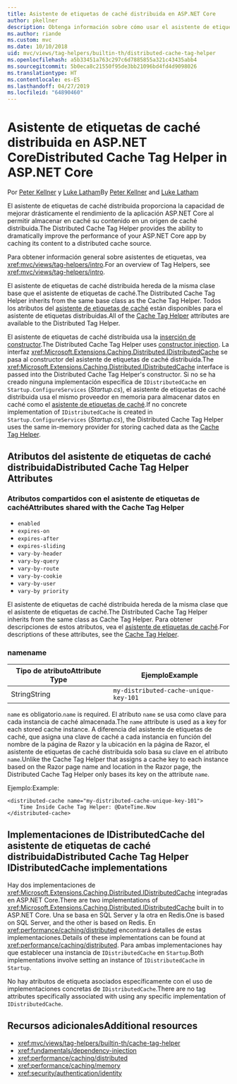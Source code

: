 ```yaml
---
title: Asistente de etiquetas de caché distribuida en ASP.NET Core
author: pkellner
description: Obtenga información sobre cómo usar el asistente de etiquetas de caché distribuida.
ms.author: riande
ms.custom: mvc
ms.date: 10/10/2018
uid: mvc/views/tag-helpers/builtin-th/distributed-cache-tag-helper
ms.openlocfilehash: a5b33451a763c297c6d7885855a321c43435abb4
ms.sourcegitcommit: 5b0eca8c21550f95de3bb21096bd4fd4d9098026
ms.translationtype: HT
ms.contentlocale: es-ES
ms.lasthandoff: 04/27/2019
ms.locfileid: "64890460"
---
```

# <a name="distributed-cache-tag-helper-in-aspnet-core"></a><span data-ttu-id="3b721-103">Asistente de etiquetas de caché distribuida en ASP.NET Core</span><span class="sxs-lookup"><span data-stu-id="3b721-103">Distributed Cache Tag Helper in ASP.NET Core</span></span>

<span data-ttu-id="3b721-104">Por [Peter Kellner](http://peterkellner.net) y [Luke Latham](https://github.com/guardrex)</span><span class="sxs-lookup"><span data-stu-id="3b721-104">By [Peter Kellner](http://peterkellner.net) and [Luke Latham](https://github.com/guardrex)</span></span>

<span data-ttu-id="3b721-105">El asistente de etiquetas de caché distribuida proporciona la capacidad de mejorar drásticamente el rendimiento de la aplicación ASP.NET Core al permitir almacenar en caché su contenido en un origen de caché distribuida.</span><span class="sxs-lookup"><span data-stu-id="3b721-105">The Distributed Cache Tag Helper provides the ability to dramatically improve the performance of your ASP.NET Core app by caching its content to a distributed cache source.</span></span>

<span data-ttu-id="3b721-106">Para obtener información general sobre asistentes de etiquetas, vea <xref:mvc/views/tag-helpers/intro>.</span><span class="sxs-lookup"><span data-stu-id="3b721-106">For an overview of Tag Helpers, see <xref:mvc/views/tag-helpers/intro>.</span></span>

<span data-ttu-id="3b721-107">El asistente de etiquetas de caché distribuida hereda de la misma clase base que el asistente de etiquetas de caché.</span><span class="sxs-lookup"><span data-stu-id="3b721-107">The Distributed Cache Tag Helper inherits from the same base class as the Cache Tag Helper.</span></span> <span data-ttu-id="3b721-108">Todos los atributos del [asistente de etiquetas de caché](xref:mvc/views/tag-helpers/builtin-th/cache-tag-helper) están disponibles para el asistente de etiquetas distribuidas.</span><span class="sxs-lookup"><span data-stu-id="3b721-108">All of the [Cache Tag Helper](xref:mvc/views/tag-helpers/builtin-th/cache-tag-helper) attributes are available to the Distributed Tag Helper.</span></span>

<span data-ttu-id="3b721-109">El asistente de etiquetas de caché distribuida usa la [inserción de constructor](xref:fundamentals/dependency-injection#constructor-injection-behavior).</span><span class="sxs-lookup"><span data-stu-id="3b721-109">The Distributed Cache Tag Helper uses [constructor injection](xref:fundamentals/dependency-injection#constructor-injection-behavior).</span></span> <span data-ttu-id="3b721-110">La interfaz <xref:Microsoft.Extensions.Caching.Distributed.IDistributedCache> se pasa al constructor del asistente de etiquetas de caché distribuida.</span><span class="sxs-lookup"><span data-stu-id="3b721-110">The <xref:Microsoft.Extensions.Caching.Distributed.IDistributedCache> interface is passed into the Distributed Cache Tag Helper's constructor.</span></span> <span data-ttu-id="3b721-111">Si no se ha creado ninguna implementación específica de `IDistributedCache` en `Startup.ConfigureServices` (*Startup.cs*), el asistente de etiquetas de caché distribuida usa el mismo proveedor en memoria para almacenar datos en caché como el [asistente de etiquetas de caché](xref:mvc/views/tag-helpers/builtin-th/cache-tag-helper).</span><span class="sxs-lookup"><span data-stu-id="3b721-111">If no concrete implementation of `IDistributedCache` is created in `Startup.ConfigureServices` (*Startup.cs*), the Distributed Cache Tag Helper uses the same in-memory provider for storing cached data as the [Cache Tag Helper](xref:mvc/views/tag-helpers/builtin-th/cache-tag-helper).</span></span>

## <a name="distributed-cache-tag-helper-attributes"></a><span data-ttu-id="3b721-112">Atributos del asistente de etiquetas de caché distribuida</span><span class="sxs-lookup"><span data-stu-id="3b721-112">Distributed Cache Tag Helper Attributes</span></span>

### <a name="attributes-shared-with-the-cache-tag-helper"></a><span data-ttu-id="3b721-113">Atributos compartidos con el asistente de etiquetas de caché</span><span class="sxs-lookup"><span data-stu-id="3b721-113">Attributes shared with the Cache Tag Helper</span></span>

* `enabled`
* `expires-on`
* `expires-after`
* `expires-sliding`
* `vary-by-header`
* `vary-by-query`
* `vary-by-route`
* `vary-by-cookie`
* `vary-by-user`
* `vary-by priority`

<span data-ttu-id="3b721-114">El asistente de etiquetas de caché distribuida hereda de la misma clase que el asistente de etiquetas de caché.</span><span class="sxs-lookup"><span data-stu-id="3b721-114">The Distributed Cache Tag Helper inherits from the same class as Cache Tag Helper.</span></span> <span data-ttu-id="3b721-115">Para obtener descripciones de estos atributos, vea el [asistente de etiquetas de caché](xref:mvc/views/tag-helpers/builtin-th/cache-tag-helper).</span><span class="sxs-lookup"><span data-stu-id="3b721-115">For descriptions of these attributes, see the [Cache Tag Helper](xref:mvc/views/tag-helpers/builtin-th/cache-tag-helper).</span></span>

### <a name="name"></a><span data-ttu-id="3b721-116">name</span><span class="sxs-lookup"><span data-stu-id="3b721-116">name</span></span>

| <span data-ttu-id="3b721-117">Tipo de atributo</span><span class="sxs-lookup"><span data-stu-id="3b721-117">Attribute Type</span></span> | <span data-ttu-id="3b721-118">Ejemplo</span><span class="sxs-lookup"><span data-stu-id="3b721-118">Example</span></span>                               |
| -------------- | ------------------------------------- |
| <span data-ttu-id="3b721-119">String</span><span class="sxs-lookup"><span data-stu-id="3b721-119">String</span></span>         | `my-distributed-cache-unique-key-101` |

<span data-ttu-id="3b721-120">`name` es obligatorio.</span><span class="sxs-lookup"><span data-stu-id="3b721-120">`name` is required.</span></span> <span data-ttu-id="3b721-121">El atributo `name` se usa como clave para cada instancia de caché almacenada.</span><span class="sxs-lookup"><span data-stu-id="3b721-121">The `name` attribute is used as a key for each stored cache instance.</span></span> <span data-ttu-id="3b721-122">A diferencia del asistente de etiquetas de caché, que asigna una clave de caché a cada instancia en función del nombre de la página de Razor y la ubicación en la página de Razor, el asistente de etiquetas de caché distribuida solo basa su clave en el atributo `name`.</span><span class="sxs-lookup"><span data-stu-id="3b721-122">Unlike the Cache Tag Helper that assigns a cache key to each instance based on the Razor page name and location in the Razor page, the Distributed Cache Tag Helper only bases its key on the attribute `name`.</span></span>

<span data-ttu-id="3b721-123">Ejemplo:</span><span class="sxs-lookup"><span data-stu-id="3b721-123">Example:</span></span>

```cshtml
<distributed-cache name="my-distributed-cache-unique-key-101">
    Time Inside Cache Tag Helper: @DateTime.Now
</distributed-cache>
```

## <a name="distributed-cache-tag-helper-idistributedcache-implementations"></a><span data-ttu-id="3b721-124">Implementaciones de IDistributedCache del asistente de etiquetas de caché distribuida</span><span class="sxs-lookup"><span data-stu-id="3b721-124">Distributed Cache Tag Helper IDistributedCache implementations</span></span>

<span data-ttu-id="3b721-125">Hay dos implementaciones de <xref:Microsoft.Extensions.Caching.Distributed.IDistributedCache> integradas en ASP.NET Core.</span><span class="sxs-lookup"><span data-stu-id="3b721-125">There are two implementations of <xref:Microsoft.Extensions.Caching.Distributed.IDistributedCache> built in to ASP.NET Core.</span></span> <span data-ttu-id="3b721-126">Una se basa en SQL Server y la otra en Redis.</span><span class="sxs-lookup"><span data-stu-id="3b721-126">One is based on SQL Server, and the other is based on Redis.</span></span> <span data-ttu-id="3b721-127">En <xref:performance/caching/distributed> encontrará detalles de estas implementaciones.</span><span class="sxs-lookup"><span data-stu-id="3b721-127">Details of these implementations can be found at <xref:performance/caching/distributed>.</span></span> <span data-ttu-id="3b721-128">Para ambas implementaciones hay que establecer una instancia de `IDistributedCache` en `Startup`.</span><span class="sxs-lookup"><span data-stu-id="3b721-128">Both implementations involve setting an instance of `IDistributedCache` in `Startup`.</span></span>

<span data-ttu-id="3b721-129">No hay atributos de etiqueta asociados específicamente con el uso de implementaciones concretas de `IDistributedCache`.</span><span class="sxs-lookup"><span data-stu-id="3b721-129">There are no tag attributes specifically associated with using any specific implementation of `IDistributedCache`.</span></span>

## <a name="additional-resources"></a><span data-ttu-id="3b721-130">Recursos adicionales</span><span class="sxs-lookup"><span data-stu-id="3b721-130">Additional resources</span></span>

* <xref:mvc/views/tag-helpers/builtin-th/cache-tag-helper>
* <xref:fundamentals/dependency-injection>
* <xref:performance/caching/distributed>
* <xref:performance/caching/memory>
* <xref:security/authentication/identity>
